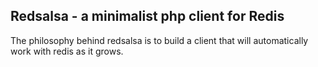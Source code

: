 Redsalsa - a minimalist php client for Redis 
--------------------------------------------

The philosophy behind redsalsa is to build a client that will automatically work with redis as it grows.



